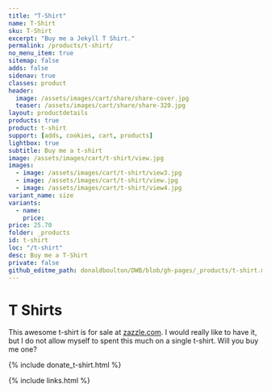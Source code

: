 ```yaml
---
title: "T-Shirt"
name: T-Shirt
sku: T-Shirt
excerpt: "Buy me a Jekyll T Shirt."
permalink: /products/t-shirt/
no_menu_item: true
sitemap: false
adds: false
sidenav: true
classes: product
header:
  image: /assets/images/cart/share/share-cover.jpg
  teaser: /assets/images/cart/share/share-320.jpg
layout: productdetails
products: true
product: t-shirt
support: [adds, cookies, cart, products]
lightbox: true
subtitle: Buy me a t-shirt
image: /assets/images/cart/t-shirt/view.jpg
images:
  - image: /assets/images/cart/t-shirt/view3.jpg
  - image: /assets/images/cart/t-shirt/view.jpg
  - image: /assets/images/cart/t-shirt/view4.jpg
variant_name: size
variants:
  - name:
    price: 
price: 25.70
folder: _products
id: t-shirt
loc: "/t-shirt"
desc: Buy me a T-Shirt
private: false
github_editme_path: donaldboulton/DWB/blob/gh-pages/_products/t-shirt.md
---
```


# T Shirts

This awesome t-shirt is for sale at [zazzle.com](https://www.zazzle.com/jekyll_t_shirt-235672519224817294). I would really like to have it, but I do not allow myself to spent this much on a single t-shirt. Will you buy me one?

{% include donate_t-shirt.html %}

{% include links.html %}
